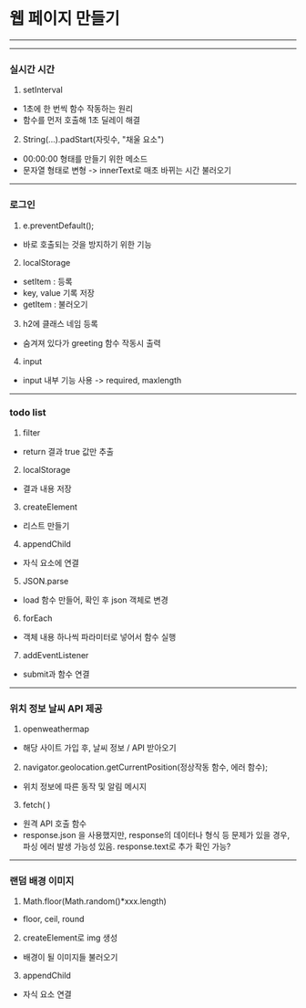 # 웹 페이지 만들기
---
---
### 실시간 시간
1. setInterval
  - 1초에 한 번씩 함수 작동하는 원리
  - 함수를 먼저 호출해 1초 딜레이 해결
2. String(...).padStart(자릿수, "채울 요소")
  - 00:00:00 형태를 만들기 위한 메소드
  - 문자열 형태로 변형 -> innerText로 매초 바뀌는 시간 불러오기
---
### 로그인
1. e.preventDefault();
  - 바로 호출되는 것을 방지하기 위한 기능
2. localStorage
  - setItem : 등록
  - key, value 기록 저장  
  - getItem : 불러오기
3. h2에 클래스 네임 등록
  - 숨겨져 있다가 greeting 함수 작동시 출력
4. input
  - input 내부 기능 사용 -> required, maxlength 
---
### todo list
1. filter
  - return 결과 true 값만 추출
2. localStorage
  - 결과 내용 저장
3. createElement
  - 리스트 만들기
4. appendChild
  - 자식 요소에 연결
5. JSON.parse
  - load 함수 만들어, 확인 후 json 객체로 변경
6. forEach
  - 객체 내용 하나씩 파라미터로 넣어서 함수 실행
7. addEventListener
  - submit과 함수 연결
---
### 위치 정보 날씨 API 제공
1. openweathermap
  - 해당 사이트 가입 후, 날씨 정보 / API 받아오기
2. navigator.geolocation.getCurrentPosition(정상작동 함수, 에러 함수);
  - 위치 정보에 따른 동작 및 알림 메시지
3. fetch( )
  - 원격 API 호출 함수
  - response.json 을 사용했지만, response의 데이터나 형식 등 문제가 있을 경우, 파싱 에러 발생 가능성 있음. response.text로 추가 확인 가능?
---
### 랜덤 배경 이미지
1. Math.floor(Math.random()*xxx.length)
  - floor, ceil, round
2. createElement로 img 생성
  - 배경이 될 이미지들 불러오기
3. appendChild
  - 자식 요소 연결 
